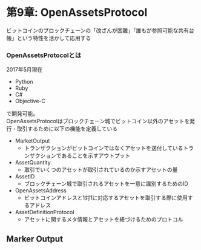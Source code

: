 # 第9章: OpenAssetsProtocol
ビットコインのブロックチェーンの「改ざんが困難」「誰もが参照可能な共有台帳」という特性を活かして応用する

### OpenAssetsProtocolとは
2017年5月現在
- Python
- Ruby
- C# 
- Objective-C

で開発可能。  
OpenAssetsProtocolはブロックチェーン城でビットコイン以外のアセットを発行・取引するために以下の機能を定義している
- MarketOutput
    - トランザクションがビットコインではなくアセットを送付しているトランザクションであることを示すアウトプット
- AssetQuantity
    - 取引でいくつのアセットが取引されているのか示すアセットの量
- AssetID
    - ブロックチェーン城で取引されるアセットを一意に識別するためのID
- OpenAssetsAddress
    - ビットコインアドレスと1対1に対応するアセットを取引する際に使用するアドレス
- AssetDefinitionProtocol
    - アセットに関するメタ情報とアセットを紐づけるためのプロトコル

## Marker Output








































